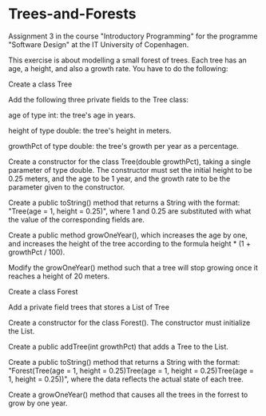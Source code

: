 # Trees-and-Forests
Assignment 3 in the course "Introductory Programming" for the programme "Software Design" at the IT University of Copenhagen.

This exercise is about modelling a small forest of trees. Each tree has an age, a height, and also a growth rate. You have to do the following:

Create a class Tree

Add the following three private fields to the Tree class:

age of type int: the tree's age in years.

height of type double: the tree's height in meters.

growthPct of type double: the tree's growth per year as a percentage.

Create a constructor for the class Tree(double growthPct), taking a single parameter of type double. The constructor must set the initial height to be 0.25 meters, and the age to be 1 year, and the growth rate to be the parameter given to the constructor.

Create a public toString() method that returns a String with the format: "Tree(age = 1, height = 0.25)", where 1 and 0.25 are substituted with what the value of the corresponding fields are.

Create a public method growOneYear(), which increases the age by one, and increases the height of the tree according to the formula height * (1 + growthPct / 100).

Modify the growOneYear() method such that a tree will stop growing once it reaches a height of 20 meters.

Create a class Forest

Add a private field trees that stores a List of Tree

Create a constructor for the class Forest(). The constructor must initialize the List.

Create a public addTree(int growthPct) that adds a Tree to the List.

Create a public toString() method that returns a String with the format: "Forest(Tree(age = 1, height = 0.25)Tree(age = 1, height = 0.25)Tree(age = 1, height = 0.25))", where the data reflects the actual state of each tree.

Create a growOneYear() method that causes all the trees in the forrest to grow by one year.
